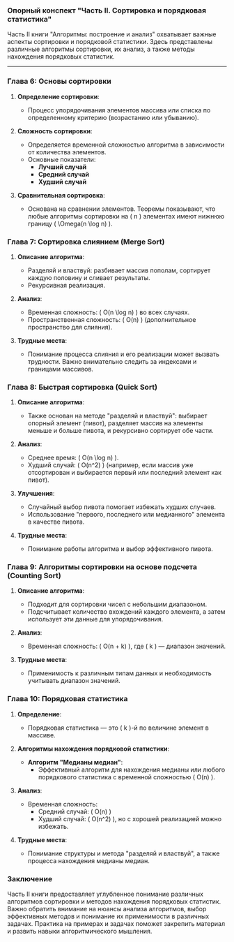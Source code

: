 ### Опорный конспект "Часть II. Сортировка и порядковая статистика"

Часть II книги "Алгоритмы: построение и анализ" охватывает важные аспекты сортировки и порядковой статистики. Здесь представлены различные алгоритмы сортировки, их анализ, а также методы нахождения порядковых статистик. 

---

### Глава 6: Основы сортировки

1. **Определение сортировки**:
   - Процесс упорядочивания элементов массива или списка по определенному критерию (возрастанию или убыванию).

2. **Сложность сортировки**:
   - Определяется временной сложностью алгоритма в зависимости от количества элементов.
   - Основные показатели: 
     - **Лучший случай**
     - **Средний случай**
     - **Худший случай**

3. **Сравнительная сортировка**:
   - Основана на сравнении элементов. Теоремы показывают, что любые алгоритмы сортировки на \( n \) элементах имеют нижнюю границу \( \Omega(n \log n) \).

### Глава 7: Сортировка слиянием (Merge Sort)

1. **Описание алгоритма**:
   - Разделяй и властвуй: разбивает массив пополам, сортирует каждую половину и сливает результаты.
   - Рекурсивная реализация.

2. **Анализ**:
   - Временная сложность: \( O(n \log n) \) во всех случаях.
   - Пространственная сложность: \( O(n) \) (дополнительное пространство для слияния).

3. **Трудные места**:
   - Понимание процесса слияния и его реализации может вызвать трудности. Важно внимательно следить за индексами и границами массивов.

### Глава 8: Быстрая сортировка (Quick Sort)

1. **Описание алгоритма**:
   - Также основан на методе "разделяй и властвуй": выбирает опорный элемент (пивот), разделяет массив на элементы меньше и больше пивота, и рекурсивно сортирует обе части.

2. **Анализ**:
   - Среднее время: \( O(n \log n) \).
   - Худший случай: \( O(n^2) \) (например, если массив уже отсортирован и выбирается первый или последний элемент как пивот).

3. **Улучшения**:
   - Случайный выбор пивота помогает избежать худших случаев.
   - Использование "первого, последнего или медианного" элемента в качестве пивота.

4. **Трудные места**:
   - Понимание работы алгоритма и выбор эффективного пивота.

### Глава 9: Алгоритмы сортировки на основе подсчета (Counting Sort)

1. **Описание алгоритма**:
   - Подходит для сортировки чисел с небольшим диапазоном.
   - Подсчитывает количество вхождений каждого элемента, а затем использует эти данные для упорядочивания.

2. **Анализ**:
   - Временная сложность: \( O(n + k) \), где \( k \) — диапазон значений.

3. **Трудные места**:
   - Применимость к различным типам данных и необходимость учитывать диапазон значений.

### Глава 10: Порядковая статистика

1. **Определение**:
   - Порядковая статистика — это \( k \)-й по величине элемент в массиве.

2. **Алгоритмы нахождения порядковой статистики**:
   - **Алгоритм "Медианы медиан"**:
     - Эффективный алгоритм для нахождения медианы или любого порядкового статистика с временной сложностью \( O(n) \).

3. **Анализ**:
   - Временная сложность:
     - Средний случай: \( O(n) \)
     - Худший случай: \( O(n^2) \), но с хорошей реализацией можно избежать.

4. **Трудные места**:
   - Понимание структуры и метода "разделяй и властвуй", а также процесса нахождения медианы медиан.

### Заключение

Часть II книги предоставляет углубленное понимание различных алгоритмов сортировки и методов нахождения порядковых статистик. Важно обратить внимание на нюансы анализа алгоритмов, выбор эффективных методов и понимание их применимости в различных задачах. Практика на примерах и задачах поможет закрепить материал и развить навыки алгоритмического мышления.